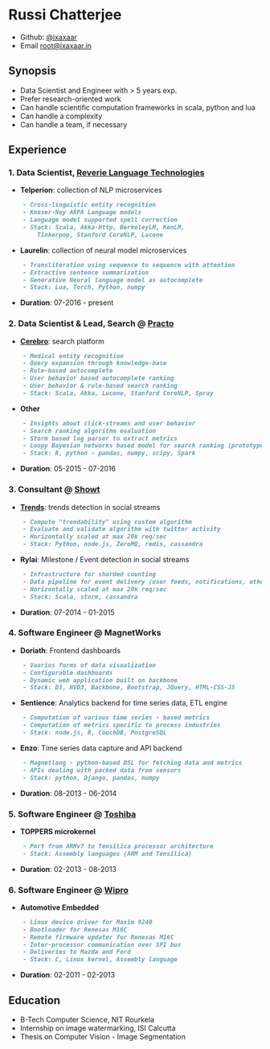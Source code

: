 
# Russi Chatterjee

- Github: [@ixaxaar](https://github.com/ixaxaar)
- Email root@ixaxaar.in

## Synopsis

- Data Scientist and Engineer with > 5 years exp.
- Prefer research-oriented work
- Can handle scientific computation frameworks in scala, python and lua
- Can handle a complexity
- Can handle a team, if necessary

## Experience

### 1. Data Scientist, [Reverie Language Technologies](http://reverieinc.com/)
- **Telperion**: collection of NLP microservices
```markdown
    - Cross-linguistic entity recognition
    - Kneser-Ney ARPA Language models
    - Language model supported spell correction
    - Stack: Scala, Akka-Http, BerkeleyLM, KenLM,
        Tinkerpop, Stanford CoreNLP, Lucene
```

- **Laurelin**: collection of neural model microservices
```markdown
    - Transliteration using sequence to sequence with attention
    - Extractive sentence summarization
    - Generative Neural language model as autocomplete
    - Stack: Lua, Torch, Python, numpy
```
- **Duration**: 07-2016 - present

### 2. Data Scientist & Lead, Search @ [Practo](http://www.practo.com)
- [**Cerebro**](http://www.practo.com): search platform
```markdown
    - Medical entity recognition
    - Query expansion through knowledge-base
    - Rule-based autocomplete
    - User behavior based autocomplete ranking
    - User behavior & rule-based search ranking
    - Stack: Scala, Akka, Lucene, Stanford CoreNLP, Spray
```
- **Other**
```markdown
    - Insights about click-streams and user behavior
    - Search ranking algorithm evaluation
    - Storm based log parser to extract metrics
    - Loopy Bayesian networks based model for search ranking (prototype)
    - Stack: R, python - pandas, numpy, scipy, Spark
```
- **Duration**: 05-2015 - 07-2016

### 3. Consultant @ [Showt](http://www.showt.com)
- [**Trends**](https://www.showt.com/trending): trends detection in social streams
```markdown
    - Compute "trendability" using custom algorithm
    - Evaluate and validate algorithm with twitter activity
    - Horizontally scaled at max 20k req/sec
    - Stack: Python, node.js, ZeroMQ, redis, cassandra
```
- **Rylai**: Milestone / Event detection in social streams
```markdown
    - Infrastructure for sharded counting
    - Data pipeline for event delivery (user feeds, notifications, other subsystems)
    - Horizontally scaled at max 20k req/sec
    - Stack: Scala, storm, cassandra
```
- **Duration**: 07-2014 - 01-2015

### 4. Software Engineer @ MagnetWorks
- **Doriath**: Frontend dashboards
```markdown
    - Vaarios forms of data visualization
    - Configurable dashboards
    - Dynamic web application built on backbone
    - Stack: D3, NVD3, Backbone, Bootstrap, JQuery, HTML-CSS-JS
```
- **Sentience**: Analytics backend for time series data, ETL engine
```markdown
    - Computation of various time series - based metrics
    - Computation of metrics specific to process industries
    - Stack: node.js, R, CouchDB, PostgreSQL
```
- **Enzo**: Time series data capture and API backend
```markdown
    - Magnetlang - python-based DSL for fetching data and metrics
    - APIs dealing with packed data from sensors
    - Stack: python, Django, pandas, numpy
```
- **Duration**: 08-2013 - 06-2014

### 5. Software Engineer @ [Toshiba](http://www.toshiba.com)
- **TOPPERS microkernel**
```markdown
    - Port from ARMv7 to Tensilica processor architecture
    - Stack: Assembly languages (ARM and Tensilica)
```
- **Duration**: 02-2013 - 08-2013

### 6. Software Engineer @ [Wipro](http://www.wipro.com)

- **Automotive Embedded**
```markdown
    - Linux device driver for Maxim 9240
    - Bootloader for Renesas M16C
    - Remote firmware updater for Renesas M16C
    - Inter-processor communication over SPI bus
    - Deliveries to Mazda and Ford
    - Stack: C, Linux kernel, Assembly language
```
- **Duration**: 02-2011 - 02-2013

## Education

- B-Tech Computer Science, NIT Rourkela
- Internship on image watermarking, ISI Calcutta
- Thesis on Computer Vision - Image Segmentation

